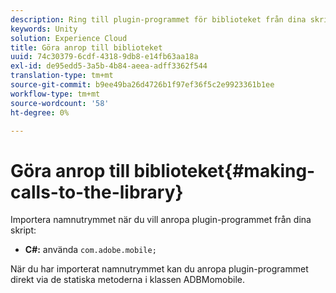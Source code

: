 ```yaml
---
description: Ring till plugin-programmet för biblioteket från dina skript.
keywords: Unity
solution: Experience Cloud
title: Göra anrop till biblioteket
uuid: 74c30379-6cdf-4318-9db8-e14fb63aa18a
exl-id: de95edd5-3a5b-4b84-aeea-adff3362f544
translation-type: tm+mt
source-git-commit: b9ee49ba26d4726b1f97ef36f5c2e9923361b1ee
workflow-type: tm+mt
source-wordcount: '58'
ht-degree: 0%

---
```


# Göra anrop till biblioteket{#making-calls-to-the-library}

Importera namnutrymmet när du vill anropa plugin-programmet från dina skript:

* **C#:** använda  `com.adobe.mobile;`

När du har importerat namnutrymmet kan du anropa plugin-programmet direkt via de statiska metoderna i klassen ADBMomobile.
